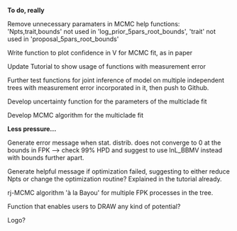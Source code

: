 **To do, really**

Remove unnecessary paramaters in MCMC help functions: 'Npts,trait,bounds' not used in 'log_prior_5pars_root_bounds', 'trait' not used in 'proposal_5pars_root_bounds'

Write function to plot confidence in V for MCMC fit, as in paper

Update Tutorial to show usage of functions with measurement error

Further test functions for joint inference of model on multiple independent trees with measurement error incorporated in it, then push to Github.

Develop uncertainty function for the parameters of the multiclade fit

Develop MCMC algorithm for the multiclade fit


**Less pressure...**

Generate error message when stat. distrib. does not converge to 0 at the bounds in FPK --> check 99% HPD and suggest to use lnL_BBMV instead with bounds further apart.

Generate helpful message if optimization failed, suggesting to either reduce Npts or change the optimization routine? Explained in the tutorial already.

rj-MCMC algorithm 'à la Bayou' for multiple FPK processes in the tree.

Function that enables users to DRAW any kind of potential?

Logo?
